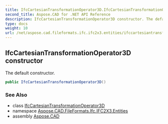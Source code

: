 ```yaml
---
title: IfcCartesianTransformationOperator3D.IfcCartesianTransformationOperator3D
second_title: Aspose.CAD for .NET API Reference
description: IfcCartesianTransformationOperator3D constructor. The default constructor
type: docs
weight: 10
url: /net/aspose.cad.fileformats.ifc.ifc2x3.entities/ifccartesiantransformationoperator3d/ifccartesiantransformationoperator3d/
---
```

## IfcCartesianTransformationOperator3D constructor

The default constructor.

```csharp
public IfcCartesianTransformationOperator3D()
```

### See Also

* class [IfcCartesianTransformationOperator3D](../)
* namespace [Aspose.CAD.FileFormats.Ifc.IFC2X3.Entities](../../ifccartesiantransformationoperator3d/)
* assembly [Aspose.CAD](../../../)


